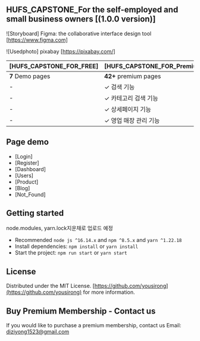 ## HUFS_CAPSTONE_For the self-employed and small business owners [(1.0.0 version)]

![Storyboard] Figma: the collaborative interface design tool [https://www.figma.com]

![Usedphoto] pixabay [https://pixabay.com/]

| [HUFS_CAPSTONE_FOR_FREE] | [HUFS_CAPSTONE_FOR_Premium_member] |
| ------------------------ | :--------------------------------- |
| **7** Demo pages         | **42+** premium pages              |
| -                        | ✓ 검색 기능                        |
| -                        | ✓ 카테고리 검색 기능               |
| -                        | ✓ 상세페이지 기능                  |
| -                        | ✓ 영업 매장 관리 기능              |

## Page demo

- [Login]
- [Register]
- [Dashboard]
- [Users]
- [Product]
- [Blog]
- [Not_Found]

## Getting started

node.modules, yarn.lock지운채로 업로드 예정

- Recommended `node js ^16.14.x` and `npm ^8.5.x` and `yarn ^1.22.18`
- Install dependencies: `npm install` or `yarn install`
- Start the project: `npm run start` or `yarn start`

## License

Distributed under the MIT License. [https://github.com/yousirong](https://github.com/yousirong) for more information.

## Buy Premium Membership - Contact us

If you would like to purchase a premium membership, contact us
Email: diziyong1523@gmail.com
